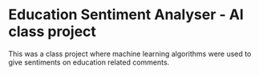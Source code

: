 # Education Sentiment Analyser - AI class project
 This was a class project where machine learning algorithms were used to give sentiments on education related comments.
